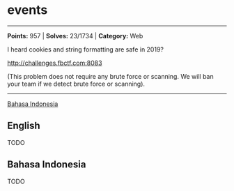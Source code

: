 # events
---
**Points:** 957 | **Solves:** 23/1734 | **Category:** Web

I heard cookies and string formatting are safe in 2019?

http://challenges.fbctf.com:8083

(This problem does not require any brute force or scanning. We will ban your team if we detect brute force or scanning).

---

[Bahasa Indonesia](#bahasa-indonesia)

## English
TODO


## Bahasa Indonesia
TODO
